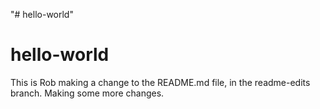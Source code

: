 "# hello-world" 
# hello-world
This is Rob making a change to the README.md file, in the readme-edits branch. Making some more changes.
